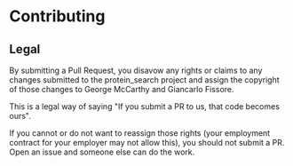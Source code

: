 # Contributing

## Legal

By submitting a Pull Request, you disavow any rights or claims to any changes
submitted to the protein_search project and assign the copyright of
those changes to George McCarthy and Giancarlo Fissore.

This is a legal way of saying "If you submit a PR to us, that code becomes ours".

If you cannot or do not want to reassign those rights (your employment
contract for your employer may not allow this), you should not submit a PR.
Open an issue and someone else can do the work.
